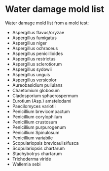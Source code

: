 [//]: # (
source: gpt-3 + jph editing
tags: water mold
)

# Water damage mold list

Water damage mold list from a mold test:

* Aspergillus flavus/oryzae
* Aspergillus fumigatus
* Aspergillus niger
* Aspergillus ochraceus
* Aspergillus penicillioides
* Aspergillus restrictus
* Aspergillus sclerotiorum
* Aspergillus sydowii
* Aspergillus unguis
* Aspergillus versicolor
* Aureobasidium pullulans
* Chaetomium globosum
* Cladosporium sphaerospermum
* Eurotium (Asp.) amstelodami
* Paecilomyces variotii
* Penicillium brevicompactum
* Penicillium corylophilum
* Penicillium crustosum
* Penicillium purpurogenum
* Penicillium Spinulosum
* Penicillium variabile
* Scopulariopsis brevicaulis/fusca
* Scopulariopsis chartarum
* Stachybotrys chartarum
* Trichoderma viride
* Wallemia sebi
